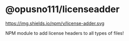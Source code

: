 # @opusno111/licenseadder


https://img.shields.io/npm/v/license-adder.svg

NPM module to add license headers to all types of files!
